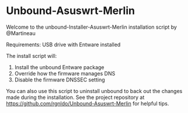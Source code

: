 # Unbound-Asuswrt-Merlin
Welcome to the unbound-Installer-Asuswrt-Merlin installation script by @Martineau

Requirements: USB drive with Entware installed

The install script will:
1. Install the unbound Entware package
2. Override how the firmware manages DNS
3. Disable the firmware DNSSEC setting

You can also use this script to uninstall unbound to back out the changes made during the installation. See the project repository at
https://github.com/rgnldo/Unbound-Asuswrt-Merlin for helpful tips.

